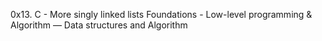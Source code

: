 0x13. C - More singly linked lists
 Foundations - Low-level programming & Algorithm ― Data structures and Algorithm
